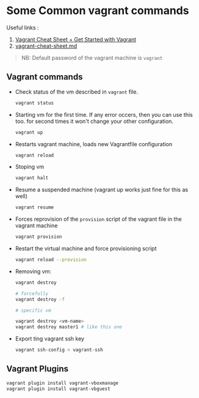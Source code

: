 # Some Common vagrant commands

Useful links :

1. [Vagrant Cheat Sheet + Get Started with Vagrant](https://www.pluralsight.com/resources/blog/cloud/vagrant-cheat-sheet-get-started-with-vagrant)
2. [vagrant-cheat-sheet.md](https://gist.github.com/ashikMostofaTonmoy/2990e9036f58d81fe04a4578b965fb72)

> NB: Default password of the vagrant machine is `vagrant`

## Vagrant commands

* Check status of the vm described in `vagrant` file.

    ```sh
    vagrant status
    ```

* Starting vm for the first time. If any error occers, then you can use this too. for second times it won't change your other configuration.

    ```sh
    vagrant up
    ```

* Restarts vagrant machine, loads new Vagrantfile configuration

    ```sh
    vagrant reload
    ```

* Stoping vm

    ```sh
    vagrant halt
    ```

* Resume a suspended machine (vagrant up works just fine for this as well)

    ```sh
    vagrant resume
    ```

* Forces reprovision of the `provision` script of the vagrant file in the vagrant machine

    ```sh
    vagrant provision 
    ```

* Restart the virtual machine and force provisioning script

    ```sh
    vagrant reload --provision
    ```

* Removing vm:

    ```sh
    vagrant destroy

    # forcefully
    vagrant destroy -f 

    # specific vm 

    vagrant destroy <vm-name>
    vagrant destroy master1 # like this one

    ```

* Export ting vagrant ssh key

    ```sh
    vagrant ssh-config > vagrant-ssh
    ```

## Vagrant Plugins

```sh
vagrant plugin install vagrant-vboxmanage
vagrant plugin install vagrant-vbguest
```